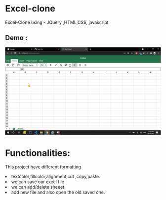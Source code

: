 # Excel-clone
Excel-Clone using - JQuery ,HTML,CSS, javascript

## Demo :
 
 <img src="https://github.com/swaraj961/Excel-clone/blob/master/demo.gif"/>
 
# Functionalities:
This project have  different formatting <br>
  <li>textcolor,fillcolor,alignment,cut ,copy,paste.</li>
  <li>we can save our excel file </li>
  <li>we can add/delete sheeet  </li>
  <li>add new file and also open the old saved one.  </li>
